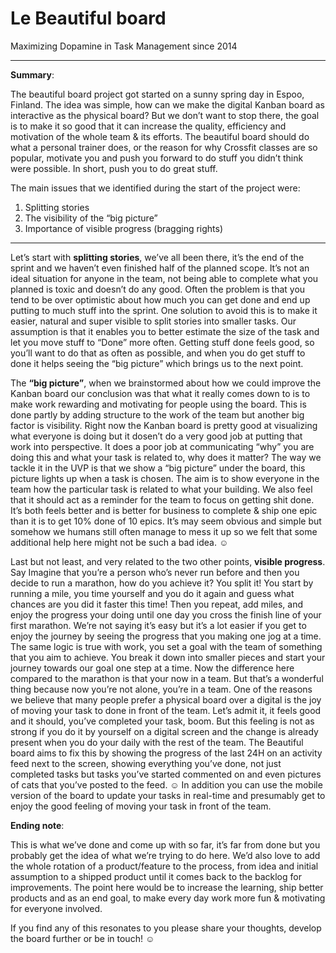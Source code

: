 Le Beautiful board
=========

Maximizing Dopamine in Task Management since 2014

-------------

**Summary**: 

The beautiful board project got started on a sunny spring day in Espoo, Finland. The idea was simple, how can we make the digital Kanban board as interactive as the physical board? But we don’t want to stop there, the goal is to make it so good that it can increase the quality, efficiency and motivation of the whole team & its efforts. The beautiful board should do what a personal trainer does, or the reason for why Crossfit classes are so popular, motivate you and push you forward to do stuff you didn’t think were possible. In short, push you to do great stuff. 

The main issues that we identified during the start of the project were:

1.	Splitting stories
2.	The visibility of the “big picture”
3.	Importance of visible progress (bragging rights)

---------------

Let’s start with **splitting stories**, we’ve all been there, it’s the end of the sprint and we haven’t even finished half of the planned scope. It’s not an ideal situation for anyone in the team, not being able to complete what you planned is toxic and doesn’t do any good. Often the problem is that you tend to be over optimistic about how much you can get done and end up putting to much stuff into the sprint. One solution to avoid this is to make it easier, natural and super visible to split stories into smaller tasks. Our assumption is that it enables you to better estimate the size of the task and let you move stuff to “Done” more often. Getting stuff done feels good, so you’ll want to do that as often as possible, and when you do get stuff to done it helps seeing the “big picture” which brings us to the next point. 


The **“big picture”**, when we brainstormed about how we could improve the Kanban board our conclusion was that what it really comes down to is to make work rewarding and motivating for people using the board. This is done partly by adding structure to the work of the team but another big factor is visibility. Right now the Kanban board is pretty good at visualizing what everyone is doing but it dosen’t do a very good job at putting that work into perspective. It does a poor job at communicating “why” you are doing this and what your task is related to, why does it matter? The way we tackle it in the UVP is that we show a “big picture” under the board, this picture lights up when a task is chosen. The aim is to show everyone in the team how the particular task is related to what your building. We also feel that it should act as a reminder for the team to focus on getting shit done. It’s both feels better and is better for business to complete & ship one epic than it is to get 10% done of 10 epics. It’s may seem obvious and simple but somehow we humans still often manage to mess it up so we felt that some additional help here might not be such a bad idea. ☺ 

Last but not least, and very related to the two other points, **visible progress**. Say Imagine that you’re a person who’s never run before and then you decide to run a marathon, how do you achieve it? You split it! You start by running a mile, you time yourself and you do it again and guess what chances are you did it faster this time! Then you repeat, add miles, and enjoy the progress your doing until one day you cross the finish line of your first marathon. We’re not saying it’s easy but it’s a lot easier if you get to enjoy the journey by seeing the progress that you making one jog at a time. The same logic is true with work, you set a goal with the team of something that you aim to achieve. You break it down into smaller pieces and start your journey towards our goal one step at a time. Now the difference here compared to the marathon is that your now in a team. But that’s a wonderful thing because now you’re not alone, you’re in a team. One of the reasons we believe that many people prefer a physical board over a digital is the joy of moving your task to done in front of the team. Let’s admit it, it feels good and it should, you’ve completed your task, boom. But this feeling is not as strong if you do it by yourself on a digital screen and the change is already present when you do your daily with the rest of the team. The Beautiful board aims to fix this by showing the progress of the last 24H on an activity feed next to the screen, showing everything you’ve done, not just completed tasks but tasks you’ve started commented on and even pictures of cats that you’ve posted to the feed. ☺ In addition you can use the mobile version of the board to update your tasks in real-time and presumably get to enjoy the good feeling of moving your task in front of the team. 

**Ending note**:

This is what we’ve done and come up with so far, it’s far from done but you probably get the idea of what we’re trying to do here. We’d also love to add the whole rotation of a product/feature to the process, from idea and initial assumption to a shipped product until it comes back to the backlog for improvements. The point here would be to increase the learning, ship better products and as an end goal, to make every day work more fun & motivating for everyone involved. 

If you find any of this resonates to you please share your thoughts, develop the board further or be in touch! ☺ 

